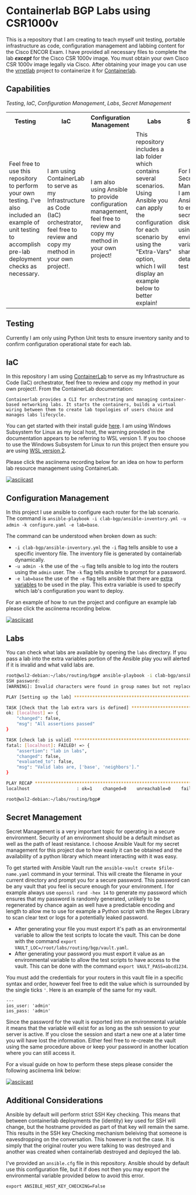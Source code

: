 # Containerlab BGP Labs using CSR1000v

This is a repository that I am creating to teach myself unit testing, portable infrastructure as code, configuration management and labbing content for the Cisco ENCOR Exam. I have provided all necessary files to complete the lab ***except*** for the Cisco CSR 1000v image. You must obtain your own Cisco CSR 1000v image legally via Cisco. After obtaining your image you can use the [vrnetlab](https://containerlab.dev/manual/vrnetlab/) project to containerize it for [Containerlab](https://containerlab.dev/manual/kinds/vr-csr/).

## Capabilities

*Testing*, *IaC*, *Configuration Management*, *Labs*, *Secret Management*

<table>
  <tr>
    <th>Testing</th>
    <th>IaC</th>
    <th>Configuration Management</th>
    <th>Labs</th>
    <th>Secrets</th>
  </tr>
  <tr>
    <td>Feel free to use this repository to perform your own testing. I've also included an example of unit testing to accomplish pre-lab deployment checks as necessary. </td>
    <td>I am using ContainerLab to serve as my Infrastructure as Code (IaC) orchestrator, feel free to review and copy my method in your own project!.</td>
    <td>I am also using Ansible to provide configuration management, feel free to review and copy my method in your own project!</td>
    <td>This repository includes a lab folder which contains several scenarios. Using Ansible you can apply the configuration for each scenario by using the "Extra-Vars" option, which I will display an example below to better explain!</td>
    <td>For local Secret Management I am using Ansible-Vault to encrypt my secrets on disk. I am also using two environmental variables to share Vault details to my test cases.</td>
  </tr>
</table>

## Testing

Currently I am only using Python Unit tests to ensure inventory sanity and to confirm configuration operational state for each lab.

## IaC

In this repository I am using [ContainerLab](https://containerlab.dev/) to serve as my Infrastructure as Code (IaC) orchestrator, feel free to review and copy my method in your own project!. From the ContainerLab documentation:

```
Containerlab provides a CLI for orchestrating and managing container-based networking labs. It starts the containers, builds a virtual wiring between them to create lab topologies of users choice and manages labs lifecycle.
```

You can get started with their install guide [here](https://containerlab.dev/install/). I am using Windows Subsystem for Linux as my local host, the warning provided in the documentation appears to be referring to WSL version 1. If you too choose to use the Windows Subsystem for Linux to run this project then ensure you are using [WSL version 2](https://containerlab.dev/install/).

Please click the asciinema recording below for an idea on how to perform lab resource management using ContainerLab.

[![asciicast](https://asciinema.org/a/553695?autoplay=1)](https://asciinema.org/a/553695)


## Configuration Management

In this project I use ansible to configure each router for the lab scenario. The command is `ansible-playbook -i clab-bgp/ansible-inventory.yml -u admin -k configure.yaml -e lab=base`.

The command can be understood when broken down as such:

 * `-i clab-bgp/ansible-inventory.yml` the `-i` flag tells ansible to use a specific inventory file. The inventory file is generated by containerlab dynamically.
 * `-u admin -k` the use of the `-u` flag tells ansible to log into the routers using the `admin` user. The `-k` flag tells ansible to prompt for a password.
 * `-e lab=base` the use of the `-e` flag tells ansible that there are [extra variables](https://www.redhat.com/sysadmin/extra-variables-ansible-playbook) to be used in the play. This extra variable is used to specify which lab's configuration you want to deploy.

For an example of how to run the project and configure an example lab please click the asciinema recording below.

[![asciicast](https://asciinema.org/a/553697?autoplay=1)](https://asciinema.org/a/553697)

## Labs

You can check what labs are available by opening the `labs` directory. If you pass a lab into the extra variables portion of the Ansible play you will alerted if it is invalid and what valid labs are.

```bash
root@wsl2-debian:~/labs/routing/bgp# ansible-playbook -i clab-bgp/ansible-inventory.yml -u admin -k configure.yaml -e lab=wrong_lab_name
SSH password: 
[WARNING]: Invalid characters were found in group names but not replaced, use -vvvv to see details

PLAY [Setting up the lab] **************************************************************************************************************************************************************************************************************

TASK [Check that the lab extra vars is defined] ****************************************************************************************************************************************************************************************
ok: [localhost] => {
    "changed": false,
    "msg": "All assertions passed"
}

TASK [check lab is valid] **************************************************************************************************************************************************************************************************************
fatal: [localhost]: FAILED! => {
    "assertion": "lab in labs",
    "changed": false,
    "evaluated_to": false,
    "msg": "Valid labs are, ['base', 'neighbors']."
}

PLAY RECAP *****************************************************************************************************************************************************************************************************************************
localhost                  : ok=1    changed=0    unreachable=0    failed=1    skipped=0    rescued=0    ignored=0   

root@wsl2-debian:~/labs/routing/bgp#
```

## Secret Management

Secret Management is a very important topic for operating in a secure environment. Security of an environment should be a default mindset as well as the path of least resistance. I choose Ansible Vault for my secret management for this project due to how easily it can be obtained and the availability of a python library which meant interacting with it was easy.

To get started with Ansible Vault run the `ansible-vault create $file-name.yaml` command in your terminal. This will create the filename in your current directory and prompt you for a secure password.  This password can be any vault that you feel is secure enough for your environment. I for example always use `openssl rand -hex 14` to generate my password which ensures that my password is randomly generated, unlikely to be regenerated by chance again as well have a predictable encoding and length to allow me to use for example a Python script with the Regex Library to scan clear text or logs for a potentially leaked password.

* After generating your file you must export it's path as an environmental variable to allow the test scripts to locate the vault. This can be done with the command `export VAULT_LOC=/root/labs/routing/bgp/vault.yaml`.
* After generating your password you must export it value as an environmental variable to allow the test scripts to have access to the vault. This can be done with the command `export VAULT_PASS=abcd1234`.

You must add the credentials for your routers in this vault file in a specific syntax and order, however feel free to edit the value which is surrounded by the single ticks `'`. Here is an example of the same for my vault.

```
---
ios_user: 'admin'
ios_pass: 'admin'

```

Since the password for the vault is exported into an environmental variable it means that the variable will exist for as long as the ssh session to your server is active. If you close the session and start a new one at a later time you will have lost the information. Either feel free to re-create the vault using the same procedure above or keep your password in another location where you can still access it.

For a visual guide on how to perform these steps please consider the following asciinema link below:

[![asciicast](https://asciinema.org/a/555078?autoplay=1)](https://asciinema.org/a/555078)

## Additional Considerations


Ansible by default will perform strict SSH Key checking. This means that between containerlab deployments the (identity) key used for SSH will change, but the hostname provided as part of that key will remain the same. This results in the SSH key Checking mechanism beleiving that someone is eavesdropping on the conversation. This however is not the case. It is simply that the original router you were talking to was destroyed and another was created when containerlab destroyed and deployed the lab.

I've provided an `ansible.cfg` file in this repository. Ansible should by default use this configuration file, but it if does not then you may export the environmental variable provided below to avoid this error.

`export ANSIBLE_HOST_KEY_CHECKING=False`